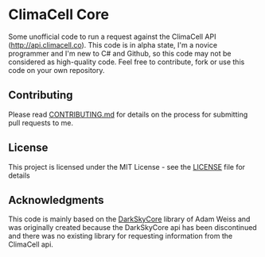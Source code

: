 # ClimaCell Core

Some unofficial code to run a request against the ClimaCell API (http://api.climacell.co). This code is in alpha state, I'm a novice programmer and I'm new to C# and Github, so this code may not be considered as high-quality code. Feel free to contribute, fork or use this code on your own repository.

## Contributing

Please read [CONTRIBUTING.md](CONTRIBUTING.md) for details on the process for submitting pull requests to me.

## License

This project is licensed under the MIT License - see the [LICENSE](LICENSE) file for details

## Acknowledgments

This code is mainly based on the [DarkSkyCore](https://github.com/amweiss/dark-sky-core/) library of Adam Weiss and was originally created because the DarkSkyCore api has been discontinued and there was no existing library for requesting information from the ClimaCell api.

